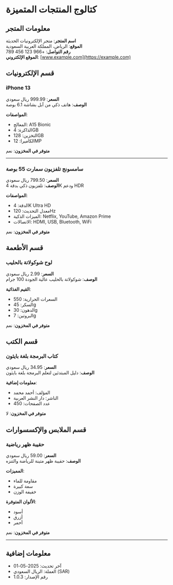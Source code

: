 # كتالوج المنتجات المتميزة

## معلومات المتجر

**اسم المتجر**: متجر الإلكترونيات الحديثة  
**الموقع**: الرياض، المملكة العربية السعودية  
**رقم التواصل**: +966 123 456 789  
**الموقع الإلكتروني**: [www.example.com](https://example.com)

## قسم الإلكترونيات

### iPhone 13

**السعر**: 999.99 ريال سعودي  
**الوصف**: هاتف ذكي من آبل بشاشة 6.1 بوصة

**المواصفات**:
- المعالج: A15 Bionic
- الذاكرة: 4GB
- التخزين: 128GB
- الكاميرا: 12MP

**متوفر في المخزون**: نعم

---

### سامسونج تلفزيون سمارت 55 بوصة

**السعر**: 799.50 ريال سعودي  
**الوصف**: تلفزيون ذكي بدقة 4K ودعم HDR

**المواصفات**:
- الدقة: 4K Ultra HD
- معدل التحديث: 120Hz
- الميزات الذكية: Netflix, YouTube, Amazon Prime
- الاتصالات: HDMI, USB, Bluetooth, WiFi

**متوفر في المخزون**: نعم

## قسم الأطعمة

### لوح شوكولاتة بالحليب

**السعر**: 2.99 ريال سعودي  
**الوصف**: شوكولاتة بالحليب عالية الجودة 100 جرام

**القيم الغذائية**:
- السعرات الحرارية: 550
- السكر: 45g
- الدهون: 30g
- البروتين: 7g

**متوفر في المخزون**: نعم

## قسم الكتب

### كتاب البرمجة بلغة بايثون

**السعر**: 34.95 ريال سعودي  
**الوصف**: دليل المبتدئين لتعلم البرمجة بلغة بايثون

**معلومات إضافية**:
- المؤلف: أحمد محمد
- الناشر: دار النشر العربية
- عدد الصفحات: 450

**متوفر في المخزون**: لا

## قسم الملابس والإكسسوارات

### حقيبة ظهر رياضية

**السعر**: 59.00 ريال سعودي  
**الوصف**: حقيبة ظهر متينة للرياضة والتنزه

**المميزات**:
- مقاومة للماء
- سعة كبيرة
- خفيفة الوزن

**الألوان المتوفرة**:
- أسود
- أزرق
- أحمر

**متوفر في المخزون**: نعم

---

## معلومات إضافية

- آخر تحديث: 2025-05-01
- العملة: الريال السعودي (SAR)
- رقم الإصدار: 1.0.3